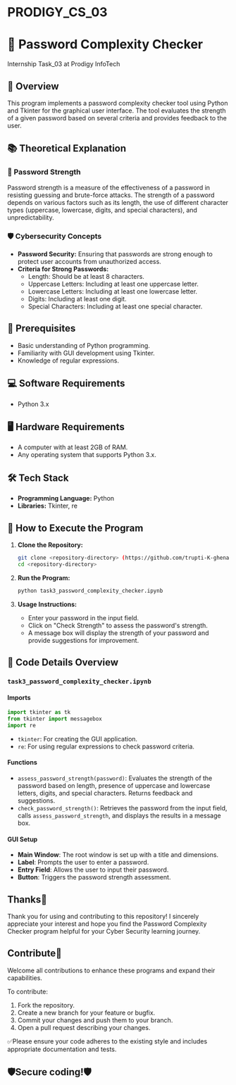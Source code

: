 # PRODIGY_CS_03

# 🔑 Password Complexity Checker
Internship Task_03 at Prodigy InfoTech

## 📜 Overview
This program implements a password complexity checker tool using Python and Tkinter for the graphical user interface. 
The tool evaluates the strength of a given password based on several criteria and provides feedback to the user.

## 📚 Theoretical Explanation

### 🔐 Password Strength
Password strength is a measure of the effectiveness of a password in resisting guessing and brute-force attacks. 
The strength of a password depends on various factors such as its length, the use of different character
types (uppercase, lowercase, digits, and special characters), and unpredictability.

### 🛡️ Cybersecurity Concepts
- **Password Security:** Ensuring that passwords are strong enough to protect user accounts from unauthorized access.
- **Criteria for Strong Passwords:**
  - Length: Should be at least 8 characters.
  - Uppercase Letters: Including at least one uppercase letter.
  - Lowercase Letters: Including at least one lowercase letter.
  - Digits: Including at least one digit.
  - Special Characters: Including at least one special character.

## 📝 Prerequisites
- Basic understanding of Python programming.
- Familiarity with GUI development using Tkinter.
- Knowledge of regular expressions.

## 💻 Software Requirements
- Python 3.x

## 🖥️ Hardware Requirements
- A computer with at least 2GB of RAM.
- Any operating system that supports Python 3.x.

## 🛠️ Tech Stack
- **Programming Language:** Python
- **Libraries:** Tkinter, re

## 🚀 How to Execute the Program

1. **Clone the Repository:**
   ```bash
   git clone <repository-directory> (https://github.com/trupti-K-ghenand/PRODIGY_CS_03)
   cd <repository-directory>
   ```

2. **Run the Program:**
   ```bash
   python task3_password_complexity_checker.ipynb
   ```

3. **Usage Instructions:**
   - Enter your password in the input field.
   - Click on "Check Strength" to assess the password's strength.
   - A message box will display the strength of your password and provide suggestions for improvement.

## 📄 Code Details Overview

### `task3_password_complexity_checker.ipynb`

#### Imports
```python
import tkinter as tk
from tkinter import messagebox
import re
```
- `tkinter`: For creating the GUI application.
- `re`: For using regular expressions to check password criteria.

#### Functions
- `assess_password_strength(password)`: Evaluates the strength of the password based on length, presence of uppercase and lowercase letters, digits, and special characters. Returns feedback and suggestions.
- `check_password_strength()`: Retrieves the password from the input field, calls `assess_password_strength`, and displays the results in a message box.

#### GUI Setup
- **Main Window**: The root window is set up with a title and dimensions.
- **Label**: Prompts the user to enter a password.
- **Entry Field**: Allows the user to input their password.
- **Button**: Triggers the password strength assessment.

## Thanks👏
Thank you for using and contributing to this repository! I sincerely appreciate your interest and hope you find the Password Complexity Checker program helpful for your Cyber Security learning journey.

## Contribute🤝
Welcome all contributions to enhance these programs and expand their capabilities.

To contribute:
1. Fork the repository.
2. Create a new branch for your feature or bugfix.
3. Commit your changes and push them to your branch.
4. Open a pull request describing your changes.

✅Please ensure your code adheres to the existing style and includes appropriate documentation and tests.


## 🛡️Secure coding!🛡️
